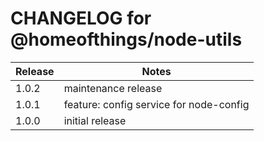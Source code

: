 # CHANGELOG for @homeofthings/node-utils

| Release | Notes                                   |
| ------- | --------------------------------------- |
| 1.0.2   | maintenance release                     |
| 1.0.1   | feature: config service for node-config |
| 1.0.0   | initial release                         |
